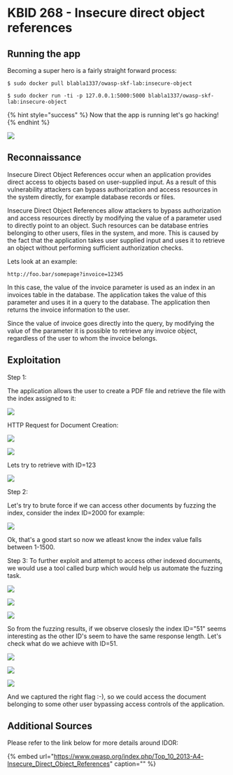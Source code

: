 # KBID 268 - Insecure direct object references

## Running the app

Becoming a super hero is a fairly straight forward process:

```
$ sudo docker pull blabla1337/owasp-skf-lab:insecure-object
```

```text
$ sudo docker run -ti -p 127.0.0.1:5000:5000 blabla1337/owasp-skf-lab:insecure-object
```

{% hint style="success" %}
 Now that the app is running let's go hacking!
{% endhint %}


![](.gitbook/assets/ING_Primary_Logo.png)

## Reconnaissance

Insecure Direct Object References occur when an application provides direct access to objects based on user-supplied input. As a result of this vulnerability attackers can bypass authorization and access resources in the system directly, for example database records or files. 

Insecure Direct Object References allow attackers to bypass authorization and access resources directly by modifying the value of a parameter used to directly point to an object. Such resources can be database entries belonging to other users, files in the system, and more. This is caused by the fact that the application takes user supplied input and uses it to retrieve an object without performing sufficient authorization checks. 

Lets look at an example:

```text
http://foo.bar/somepage?invoice=12345
```
In this case, the value of the invoice parameter is used as an index in an invoices table in the database. The application takes the value of this parameter and uses it in a query to the database. The application then returns the invoice information to the user.

Since the value of invoice goes directly into the query, by modifying the value of the parameter it is possible to retrieve any invoice object, regardless of the user to whom the invoice belongs.

## Exploitation

Step 1:

The application allows the user to create a PDF file and retrieve the file with the index assigned to it:

![](.gitbook/assets/idor1.png)

HTTP Request for Document Creation:

![](.gitbook/assets/idor2.png)

![](.gitbook/assets/idor3.png)

Lets try to retrieve with ID=123

![](.gitbook/assets/idor3(1).png)

Step 2:

Let's try to brute force if we can access other documents by fuzzing the index, consider the index ID=2000 for example:

![](.gitbook/assets/idor4.png)

Ok, that's a good start so now we atleast know the index value falls between 1-1500.

Step 3: To further exploit and attempt to access other indexed documents, we would use a tool called burp which would help us automate the fuzzing task.

![](.gitbook/assets/idor4.png)

![](.gitbook/assets/idor5.png)

![](.gitbook/assets/idor5(1).png)

So from the fuzzing results, if we observe closesly the index ID="51" seems interesting as the other ID's seem to have the same response length. Let's check what do we achieve with ID=51.

![](.gitbook/assets/idor6.png)

![](.gitbook/assets/idor7.png)

![](.gitbook/assets/idor8.png)

And we captured the right flag :-), so we could access the document belonging to some other user bypassing access controls of the application.

## Additional Sources

Please refer to the link below for more details around IDOR:

{% embed url="https://www.owasp.org/index.php/Top_10_2013-A4-Insecure_Direct_Object_References" caption="" %}



